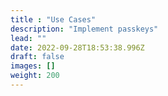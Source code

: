 ```yaml
---
title : "Use Cases"
description: "Implement passkeys"
lead: ""
date: 2022-09-28T18:53:38.996Z
draft: false
images: []
weight: 200
---
```

